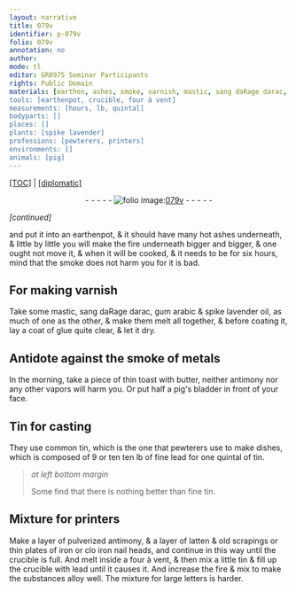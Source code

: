 ```yaml
---
layout: narrative
title: 079v
identifier: p-079v
folio: 079v
annotation: no
author:
mode: tl
editor: GR8975 Seminar Participants
rights: Public Domain
materials: [earthen, ashes, smoke, varnish, mastic, sang daRage darac, gum arabic, spike lavender oil, glue quite clear, smoke of metals, toast, butter, antimony, pig's bladder, Tin, common tin, fine lead, tin, fine tin, pulverized antimony, latten, old scrapings or thin plates of iron, iron nail heads, lead]
tools: [earthenpot, crucible, four à vent]
measurements: [hours, lb, quintal]
bodyparts: []
places: []
plants: [spike lavender]
professions: [pewterers, printers]
environments: []
animals: [pig]
---
```


 <p><a href="{{ site.baseurl }}/translation/">[TOC]</a> | <a href="{{ site.baseurl }}/texts/p-079v_tc/" target="_blank">[diplomatic]</a></p><div class="folio" align="center">- - - - - <a href="http://gallica.bnf.fr/ark:/12148/btv1b10500001g/f164.image" target="_blank"><img src="https://cu-mkp.github.io/2017-workshop-edition/assets/photo-icon.png" alt="folio image: " style="display:inline-block; margin-bottom:-3px;"/>079v</a> - - - - - </div>  
 
*[continued]*
  
and put it into an <span class="tl"><span class="m">earthen</span>pot</span>, & it should have many hot <span class="m">ashes</span> underneath, & little by little you will make the fire underneath bigger and bigger, & one ought not move it, & when it will be cooked, & it needs to be for six <span class="ms"><span class="tmp">hours</span></span>, mind that the <span class="m">smoke</span> does not harm you for it is bad.

 
  

## For making <span class="m">varnish</span>

 
Take some <span class="m">mastic</span>, <span class="m">sang <span class="del">daRage</span> <span class="add">darac</span></span>, <span class="m">gum arabic</span> & <span class="m"><span class="pa">spike lavender</span> oil</span>, as much of one as the other, & make them melt all together, & before coating it, lay a coat of <span class="m">glue quite clear</span>, & let it dry.

 
  

## Antidote against the <span class="m">smoke of metals</span>

 
In the morning, take a piece of thin <span class="m">toast</span> with <span class="m">butter</span>, neither <span class="m">antimony</span> nor any other vapors will harm you. Or put half a <span class="m"><span class="al">pig</span>'s bladder</span> in front of your face.

 
  

## <span class="m">Tin</span> for casting

 
They use <span class="m">common tin</span>, which is the one that <span class="pro">pewterers</span> use to make dishes, which is composed of 9 or <span class="del">ten</span> ten <span class="ms">lb</span> of <span class="m">fine lead</span> for one <span class="ms">quintal</span> of <span class="m">tin</span>.
 
> *at left bottom margin*
> 
> 
> Some find that there is nothing better than <span class="m">fine tin</span>.

 
  

## Mixture for <span class="pro">printers</span>

 
Make a layer of <span class="m"><span class="add">pulverized</span> antimony</span>, & a layer of <span class="m">latten</span> & <span class="m">old scrapings or thin plates of iron</span> or <span class="del">clo</span> <span class="m">iron nail heads</span>, and continue in this way until the <span class="tl">crucible</span> is full. And melt inside a <span class="tl">four à vent</span>, & then mix a little <span class="m">tin</span> & fill up the <span class="tl">crucible</span> with <span class="m">lead</span> <span class="del">until it causes it</span>. And increase the fire & mix to make the substances alloy well. The mixture for large letters is harder.

 